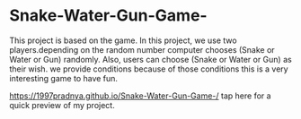 # Snake-Water-Gun-Game-
This project is based on the game. In this project, we use two players.depending on the random number computer chooses (Snake or Water or Gun) randomly. Also, users can choose (Snake or Water or Gun) as their wish. we provide conditions because of those conditions this is a very interesting game to have fun.

 https://1997pradnya.github.io/Snake-Water-Gun-Game-/ tap here for a quick preview of my project.
